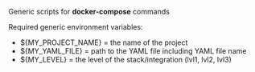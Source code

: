 
Generic scripts for __docker-compose__ commands

Required generic environment variables:
- ${MY_PROJECT_NAME} = the name of the project
- ${MY_YAML_FILE}    = path to the YAML file including YAML file name
- ${MY_LEVEL}        = the level of the stack/integration (lvl1, lvl2, lvl3) 
